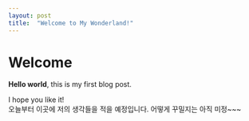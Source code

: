 ```yaml
---
layout: post
title:  "Welcome to My Wonderland!"
---
```


# Welcome

**Hello world**, this is my first blog post.

I hope you like it!  
오늘부터 이곳에 저의 생각들을 적을 예정입니다.
어떻게 꾸밀지는 아직 미정~~~
